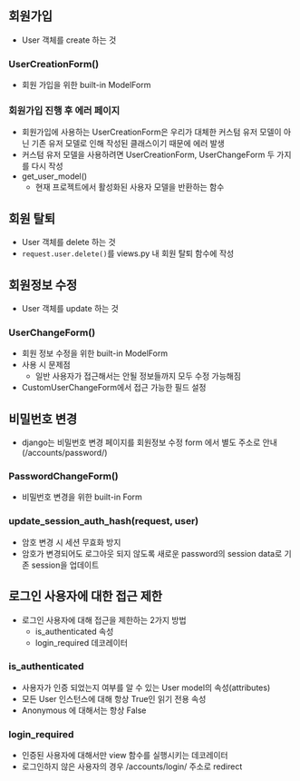 ## 회원가입

- User 객체를 create 하는 것

### UserCreationForm()

- 회원 가입을 위한 built-in ModelForm

### 회원가입 진행 후 에러 페이지

- 회원가입에 사용하는 UserCreationForm은 우리가 대체한 커스텀 유저 모델이 아닌 기존 유저 모델로 인해 작성된 클래스이기 때문에 에러 발생
- 커스텀 유저 모델을 사용하려면 UserCreationForm, UserChangeForm 두 가지를 다시 작성
- get_user_model()
    - 현재 프로젝트에서 활성화된 사용자 모델을 반환하는 함수

## 회원 탈퇴

- User 객체를 delete 하는 것
- `request.user.delete()`를 views.py 내 회원 탈퇴 함수에 작성

## 회원정보 수정

- User 객체를 update 하는 것

### UserChangeForm()

- 회원 정보 수정을 위한 built-in ModelForm
- 사용 시 문제점
    - 일반 사용자가 접근해서는 안될 정보들까지 모두 수정 가능해짐
- CustomUserChangeForm에서 접근 가능한 필드 설정

## 비밀번호 변경

- django는 비밀번호 변경 페이지를 회원정보 수정 form 에서 별도 주소로 안내(/accounts/password/)

### PasswordChangeForm()

- 비밀번호 변경을 위한 built-in Form

### update_session_auth_hash(request, user)

- 암호 변경 시 세션 무효화 방지
- 암호가 변경되어도 로그아웃 되지 않도록 새로운 password의 session data로 기존 session을 업데이트

## 로그인 사용자에 대한 접근 제한

- 로그인 사용자에 대해 접근을 제한하는 2가지 방법
    - is_authenticated 속성
    - login_required 데코레이터

### is_authenticated

- 사용자가 인증 되었는지 여부를 알 수 있는 User model의 속성(attributes)
- 모든 User 인스턴스에 대해 항상 True인 읽기 전용 속성
- Anonymous 에 대해서는 항상 False

### login_required

- 인증된 사용자에 대해서만 view 함수를 실행시키는 데코레이터
- 로그인하지 않은 사용자의 경우 /accounts/login/ 주소로 redirect 